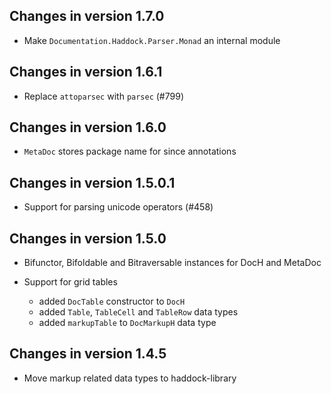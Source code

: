 ## Changes in version 1.7.0

 * Make `Documentation.Haddock.Parser.Monad` an internal module

## Changes in version 1.6.1

 * Replace `attoparsec` with `parsec` (#799)

## Changes in version 1.6.0

 * `MetaDoc` stores package name for since annotations

## Changes in version 1.5.0.1

 * Support for parsing unicode operators (#458)

## Changes in version 1.5.0

 * Bifunctor, Bifoldable and Bitraversable instances for DocH and MetaDoc

 * Support for grid tables
   * added `DocTable` constructor to `DocH`
   * added `Table`, `TableCell` and `TableRow` data types
   * added `markupTable` to `DocMarkupH` data type

## Changes in version 1.4.5

 * Move markup related data types to haddock-library

